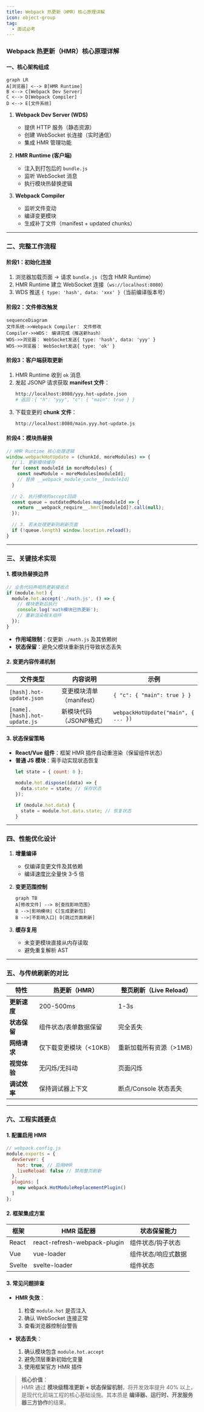 ```yaml
---
title: Webpack 热更新（HMR）核心原理详解
icon: object-group
tag:
  - 面试必考
---
```



### Webpack 热更新（HMR）核心原理详解

#### 一、核心架构组成
```mermaid
graph LR
A[浏览器] <--> B[HMR Runtime]
B <--> C[Webpack Dev Server]
C <--> D[Webpack Compiler]
D <--> E[文件系统]
```

1. **Webpack Dev Server (WDS)**  
   - 提供 HTTP 服务（静态资源）
   - 创建 WebSocket 长连接（实时通信）
   - 集成 HMR 管理功能

2. **HMR Runtime (客户端)**  
   - 注入到打包后的 `bundle.js`
   - 监听 WebSocket 消息
   - 执行模块热替换逻辑

3. **Webpack Compiler**  
   - 监听文件变动
   - 编译变更模块
   - 生成补丁文件（manifest + updated chunks）

---

### 二、完整工作流程
#### 阶段1：初始化连接
1. 浏览器加载页面 → 请求 `bundle.js`（包含 HMR Runtime）
2. HMR Runtime 建立 WebSocket 连接（`ws://localhost:8080`）
3. WDS 推送 `{ type: 'hash', data: 'xxx' }`（当前编译版本号）

#### 阶段2：文件修改触发
```mermaid
sequenceDiagram
文件系统->>Webpack Compiler： 文件修改
Compiler->>WDS： 编译完成（推送新hash）
WDS->>浏览器： WebSocket发送{ type: 'hash', data: 'yyy' }
WDS->>浏览器： WebSocket发送{ type: 'ok' }
```

#### 阶段3：客户端获取更新
1. HMR Runtime 收到 `ok` 消息
2. 发起 JSONP 请求获取 **manifest 文件**：
   ```bash
   http://localhost:8080/yyy.hot-update.json
   # 返回：{ "h": "yyy", "c": { "main": true } }
   ```
3. 下载变更的 **chunk 文件**：
   ```bash
   http://localhost:8080/main.yyy.hot-update.js
   ```

#### 阶段4：模块热替换
```javascript
// HMR Runtime 核心处理逻辑
window.webpackHotUpdate = (chunkId, moreModules) => {
  // 1. 更新模块缓存
  for (const moduleId in moreModules) {
    const newModule = moreModules[moduleId];
    // 替换 __webpack_module_cache__[moduleId]
  }
  
  // 2. 执行模块的accept回调
  const queue = outdatedModules.map(moduleId => {
    return __webpack_require__.hmrC[moduleId]?.call(null);
  });
  
  // 3. 若未处理更新则刷新页面
  if (!queue.length) window.location.reload();
}
```

---

### 三、关键技术实现
#### 1. **模块热替换边界**
```javascript
// 业务代码声明热更新接收点
if (module.hot) {
  module.hot.accept('./math.js', () => {
    // 模块更新后执行
    console.log('math模块已热更新');
    // 重新渲染相关组件
  });
}
```
- **作用域限制**：仅更新 `./math.js` 及其依赖树
- **状态保留**：避免父模块重新执行导致状态丢失

#### 2. **变更内容传递机制**
| 文件类型              | 内容说明                          | 示例                     |
|-----------------------|----------------------------------|--------------------------|
| `[hash].hot-update.json` | 变更模块清单（manifest）         | `{ "c": { "main": true } }` |
| `[name].[hash].hot-update.js` | 新模块代码（JSONP格式）        | `webpackHotUpdate("main", { ... })` |

#### 3. **状态保留策略**
- **React/Vue 组件**：框架 HMR 插件自动重渲染（保留组件状态）
- **普通 JS 模块**：需手动实现状态恢复
  ```javascript
  let state = { count: 0 };
  
  module.hot.dispose((data) => {
    data.state = state; // 保存状态
  });
  
  if (module.hot.data) {
    state = module.hot.data.state; // 恢复状态
  }
  ```

---

### 四、性能优化设计
1. **增量编译**  
   - 仅编译变更文件及其依赖
   - 编译速度比全量快 3-5 倍

2. **变更范围控制**  
   ```mermaid
   graph TB
   A[修改文件] --> B{查找影响范围}
   B -->|影响模块| C[生成更新包]
   B -->|不影响入口| D[跳过页面刷新]
   ```

3. **缓存复用**  
   - 未变更模块直接从内存读取
   - 避免重复解析 AST

---

### 五、与传统刷新的对比
| 特性             | 热更新（HMR）               | 整页刷新（Live Reload）   |
|------------------|-----------------------------|---------------------------|
| **更新速度**     | 200-500ms                   | 1-3s                      |
| **状态保留**     | 组件状态/表单数据保留       | 完全丢失                  |
| **网络请求**     | 仅下载变更模块（<10KB）     | 重新加载所有资源（>1MB）  |
| **视觉体验**     | 无闪烁/无抖动               | 页面闪烁                  |
| **调试效率**     | 保持调试器上下文            | 断点/Console 状态丢失     |

---

### 六、工程实践要点
#### 1. 配置启用 HMR
```javascript
// webpack.config.js
module.exports = {
  devServer: {
    hot: true, // 启用HMR
    liveReload: false // 禁用整页刷新
  },
  plugins: [
    new webpack.HotModuleReplacementPlugin()
  ]
};
```

#### 2. 框架集成方案
| 框架       | HMR 适配器               | 状态保留能力       |
|------------|--------------------------|--------------------|
| React      | react-refresh-webpack-plugin | 组件状态/钩子状态  |
| Vue        | vue-loader               | 组件状态/响应式数据 |
| Svelte     | svelte-loader            | 组件状态           |

#### 3. 常见问题排查
- **HMR 失效**：
  1. 检查 `module.hot` 是否注入
  2. 确认 WebSocket 连接正常
  3. 查看浏览器控制台警告
  
- **状态丢失**：
  1. 确认模块包含 `module.hot.accept`
  2. 避免顶层重新初始化变量
  3. 使用框架官方 HMR 插件

> **核心价值**：  
> HMR 通过 **模块级精准更新 + 状态保留机制**，将开发效率提升 40% 以上，  
> 是现代化前端工程的核心基础设施。其本质是 **编译器、运行时、开发服务器三方协作**的结果。